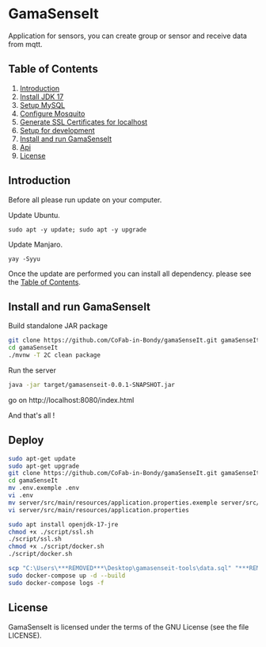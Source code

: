 # GamaSenseIt
Application for sensors, you can create group or sensor and receive data from mqtt.

## Table of Contents
1. [Introduction](#introduction)
2. [Install JDK 17](docs/dev/Java.md)
3. [Setup MySQL](docs/dev/MySQL.md)
4. [Configure Mosquito](docs/dev/Mosquito.md)
5. [Generate SSL Certificates for localhost](docs/dev/SSL.md)
6. [Setup for development](docs/dev/Dev.md)
7. [Install and run GamaSenseIt](#install-and-run-gamasenseit)
8. [Api](docs/dev/Api.md)
9. [License](LICENSE)

## Introduction

Before all please run update on your computer.

Update Ubuntu.
```
sudo apt -y update; sudo apt -y upgrade
```

Update Manjaro.
```
yay -Syyu
```

Once the update are performed you can install all dependency. please see the [Table of Contents](#table-of-contents). 

## Install and run GamaSenseIt

Build standalone JAR package
```sh
git clone https://github.com/CoFab-in-Bondy/gamaSenseIt.git gamaSenseIt
cd gamaSenseIt
./mvnw -T 2C clean package
```

Run the server
```sh
java -jar target/gamasenseit-0.0.1-SNAPSHOT.jar
```

go on http://localhost:8080/index.html

And that's all !

## Deploy

```sh
sudo apt-get update
sudo apt-get upgrade
git clone https://github.com/CoFab-in-Bondy/gamaSenseIt.git gamaSenseIt
cd gamaSenseIt
mv .env.exemple .env
vi .env
mv server/src/main/resources/application.properties.exemple server/src/main/resources/application.properties
vi server/src/main/resources/application.properties

sudo apt install openjdk-17-jre
chmod +x ./script/ssl.sh
./script/ssl.sh
chmod +x ./script/docker.sh
./script/docker.sh

scp "C:\Users\***REMOVED***\Desktop\gamasenseit-tools\data.sql" "***REMOVED***:./gamaSenseIt/server/src/main/resources"
sudo docker-compose up -d --build
sudo docker-compose logs -f
```

## License

GamaSenseIt is licensed under the terms of the GNU License (see the file LICENSE).
